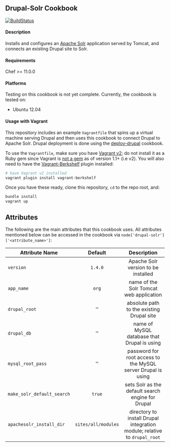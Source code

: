 ## Drupal-Solr Cookbook

[![BuildStatus](https://secure.travis-ci.org/amirkdv/chef-drupal-solr.png)](http://travis-ci.org/amirkdv/chef-drupal-solr)
#### Description
Installs and configures an [Apache Solr](http://wiki.apache.org/solr/)
application served by Tomcat, and connects an existing Drupal site to Solr.

#### Requirements
Chef >= 11.0.0

#### Platforms
Testing on this cookbook is not yet complete. Currently, the cookbook is
tested on:
* Ubuntu 12.04

#### Usage with Vagrant

This repository includes an example `Vagrantfile` that spins up a virtual machine
serving Drupal and then uses this cookbook to connect Drupal to Apache Solr.
Drupal deployment is done using the
[deploy-drupal](https://github.com/amirkdv/chef-deploy-drupal) cookbook.

To use the `Vagrantfile`, make sure you have [Vagrant
v2](http://docs.vagrantup.com/v2/installation/); do not install it as a Ruby gem
since Vagrant is [not a gem](http://mitchellh.com/abandoning-rubygems) as of version
1.1+ (i.e v2). You will also need to have the
[Vagrant-Berkshelf](https://github.com/riotgames/vagrant-berkshelf) plugin
installed:

``` bash
# have Vagrant v2 installed
vagrant plugin install vagrant-berkshelf
```

Once you have these ready, clone this repository, `cd` to the repo root, and:

``` bash
bundle install
vagrant up

```

## Attributes
The following are the main attributes that this cookbook uses. All attributes mentioned
below can be accessed in the cookbook via 
`node['drupal-solr']['<attribute_name>']`:

|   Attribute Name    |Default |           Description           |
| --------------------|:------:|:------------------------------: |
|`version`   | `1.4.0` | Apache Solr version to be installed
|`app_name`  | `org` | name of the Solr Tomcat web application
|`drupal_root` | '' | absolute path to the existing Drupal site
|`drupal_db` | '' | name of MySQL database that Drupal is using
|`mysql_root_pass`| '' | password for root access to the MySQL server Drupal is using
|`make_solr_default_search` | `true` | sets Solr as the default search engine for Drupal
|`apachesolr_install_dir` | `sites/all/modules` | directory to install Drupal integration module; relative to `drupal_root`
